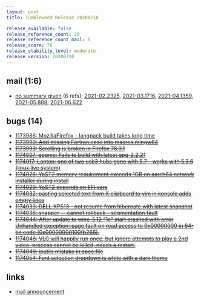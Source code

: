 ```yaml
---
layout: post
title: Tumbleweed Release 20200710

release_available: false
release_reference_count: 20
release_reference_count_mail: 6
release_score: 78
release_stability_level: moderate
release_version: 20200710
---
```


## mail (1:6)

- [no summary given](https://lists.opensuse.org/archives/list/factory@lists.opensuse.org/thread/EWSHXAFU62WQY2NFFVCZTDOEBWD2ESAB) (6 refs); [2021-02.2325](https://lists.opensuse.org/archives/list/factory@lists.opensuse.org/thread/EWSHXAFU62WQY2NFFVCZTDOEBWD2ESAB), [2021-03.1716](https://lists.opensuse.org/archives/list/factory@lists.opensuse.org/thread/EWSHXAFU62WQY2NFFVCZTDOEBWD2ESAB), [2021-04.1359](https://lists.opensuse.org/archives/list/factory@lists.opensuse.org/thread/EWSHXAFU62WQY2NFFVCZTDOEBWD2ESAB), [2021-05.888](https://lists.opensuse.org/archives/list/factory@lists.opensuse.org/thread/EWSHXAFU62WQY2NFFVCZTDOEBWD2ESAB), [2021-06.622](https://lists.opensuse.org/archives/list/factory@lists.opensuse.org/thread/EWSHXAFU62WQY2NFFVCZTDOEBWD2ESAB)

## bugs (14)

<!--more-->

- [1173986: MozillaFirefox - langpack build takes long time](https://bugzilla.opensuse.org/show_bug.cgi?id=1173986)
- ~~[1173990: Add missing Fortran case into macros.mingw64](https://bugzilla.opensuse.org/show_bug.cgi?id=1173990)~~
- ~~[1173993: Scrolling is broken in Firefox 78.0.1](https://bugzilla.opensuse.org/show_bug.cgi?id=1173993)~~
- ~~[1174007: gpgme: Fails to build with latest gpg-2.2.21](https://bugzilla.opensuse.org/show_bug.cgi?id=1174007)~~
- ~~[1174017: Laptop:  one of two usb3 hubs gone with 5.7 - works with 5.3.6 (linux live system)](https://bugzilla.opensuse.org/show_bug.cgi?id=1174017)~~
- ~~[1174028: YaST2 memory requirement exceeds 1GB on aarch64 network installer during install](https://bugzilla.opensuse.org/show_bug.cgi?id=1174028)~~
- ~~[1174029: YaST2 depends on EFI vars](https://bugzilla.opensuse.org/show_bug.cgi?id=1174029)~~
- ~~[1174032: pasting selected text from X clipboard to vim in konsole adds empty lines](https://bugzilla.opensuse.org/show_bug.cgi?id=1174032)~~
- ~~[1174033: DELL XPS13 - not resume from hibernate with latest snapshot](https://bugzilla.opensuse.org/show_bug.cgi?id=1174033)~~
- ~~[1174038: snapper -- cannot rollback - segmentation fault](https://bugzilla.opensuse.org/show_bug.cgi?id=1174038)~~
- ~~[1174044: After update to wine-5.12 "1c" start crashed with error Unhandled exception: page fault on read access to 0x00000000 in 64-bit code (0x00000000100fb266).](https://bugzilla.opensuse.org/show_bug.cgi?id=1174044)~~
- ~~[1174046: VLC will happily run once, but ignore attempts to play a 2nd video. process cannot be killed, needs a restart.](https://bugzilla.opensuse.org/show_bug.cgi?id=1174046)~~
- ~~[1174049: iputils mistake in spec.file](https://bugzilla.opensuse.org/show_bug.cgi?id=1174049)~~
- ~~[1174054: Font selection dropdown is white with a dark theme](https://bugzilla.opensuse.org/show_bug.cgi?id=1174054)~~



## links

- [mail announcement](https://lists.opensuse.org/archives/list/factory@lists.opensuse.org/thread/EWSHXAFU62WQY2NFFVCZTDOEBWD2ESAB)
